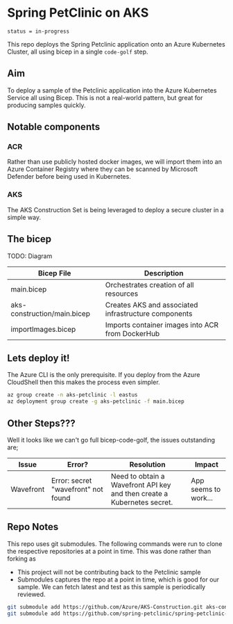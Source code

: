 # Spring PetClinic on AKS

`status = in-progress`

This repo deploys the Spring Petclinic application onto an Azure Kubernetes Cluster, all using bicep in a single `code-golf` step.

## Aim

To deploy a sample of the Petclinic application into the Azure Kubernetes Service all using Bicep. This is not a real-world pattern, but great for producing samples quickly.

## Notable components

### ACR

Rather than use publicly hosted docker images, we will import them into an Azure Container Registry where they can be scanned by Microsoft Defender before being used in Kubernetes.

### AKS

The AKS Construction Set is being leveraged to deploy a secure cluster in a simple way.

## The bicep

TODO: Diagram

Bicep File | Description
---------- | -----------
main.bicep | Orchestrates creation of all resources
aks-construction/main.bicep | Creates AKS and associated infrastructure components
importImages.bicep | Imports container images into ACR from DockerHub


## Lets deploy it!

The Azure CLI is the only prerequisite. If you deploy from the Azure CloudShell then this makes the process even simpler.

```bash
az group create -n aks-petclinic -l eastus
az deployment group create -g aks-petclinic -f main.bicep
```

## Other Steps???

Well it looks like we can't go full bicep-code-golf, the issues outstanding are;

Issue | Error? | Resolution | Impact 
----- | ------ | ---------- | ------
Wavefront | Error: secret "wavefront" not found | Need to obtain a Wavefront API key and then create a Kubernetes secret. | App seems to work...

## Repo Notes

This repo uses git submodules. The following commands were run to clone the respective repositories at a point in time.
This was done rather than forking as
- This project will not be contributing back to the Petclinic sample
- Submodules captures the repo at a point in time, which is good for our sample. We can fetch latest and test as this sample is periodically reviewed.

```bash
git submodule add https://github.com/Azure/AKS-Construction.git aks-construction
git submodule add https://github.com/spring-petclinic/spring-petclinic-cloud.git spring-petclinic-cloud
```
